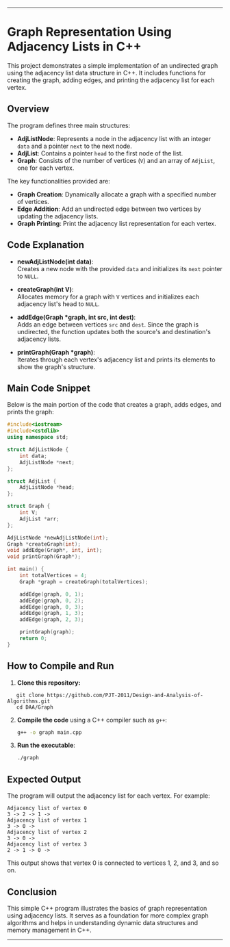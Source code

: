 
---

# Graph Representation Using Adjacency Lists in C++

This project demonstrates a simple implementation of an undirected graph using the adjacency list data structure in C++. It includes functions for creating the graph, adding edges, and printing the adjacency list for each vertex.

## Overview

The program defines three main structures:

- **AdjListNode**: Represents a node in the adjacency list with an integer `data` and a pointer `next` to the next node.
- **AdjList**: Contains a pointer `head` to the first node of the list.
- **Graph**: Consists of the number of vertices (`V`) and an array of `AdjList`, one for each vertex.

The key functionalities provided are:
- **Graph Creation**: Dynamically allocate a graph with a specified number of vertices.
- **Edge Addition**: Add an undirected edge between two vertices by updating the adjacency lists.
- **Graph Printing**: Print the adjacency list representation for each vertex.

## Code Explanation

- **newAdjListNode(int data)**:  
  Creates a new node with the provided `data` and initializes its `next` pointer to `NULL`.

- **createGraph(int V)**:  
  Allocates memory for a graph with `V` vertices and initializes each adjacency list's head to `NULL`.

- **addEdge(Graph *graph, int src, int dest)**:  
  Adds an edge between vertices `src` and `dest`. Since the graph is undirected, the function updates both the source's and destination's adjacency lists.

- **printGraph(Graph *graph)**:  
  Iterates through each vertex's adjacency list and prints its elements to show the graph's structure.

## Main Code Snippet

Below is the main portion of the code that creates a graph, adds edges, and prints the graph:

```cpp
#include<iostream>
#include<cstdlib>
using namespace std;

struct AdjListNode {
    int data;
    AdjListNode *next;
};

struct AdjList {
    AdjListNode *head;  
};

struct Graph {
    int V;
    AdjList *arr;
};

AdjListNode *newAdjListNode(int);
Graph *createGraph(int);
void addEdge(Graph*, int, int);
void printGraph(Graph*);

int main() {
    int totalVertices = 4;
    Graph *graph = createGraph(totalVertices);

    addEdge(graph, 0, 1);
    addEdge(graph, 0, 2);
    addEdge(graph, 0, 3);
    addEdge(graph, 1, 3);
    addEdge(graph, 2, 3);

    printGraph(graph);
    return 0;
}
```

## How to Compile and Run

1. **Clone this repository:**
```
   git clone https://github.com/PJT-2011/Design-and-Analysis-of-Algorithms.git
   cd DAA/Graph
```

2. **Compile the code** using a C++ compiler such as `g++`:
   ```bash
   g++ -o graph main.cpp
   ```
3. **Run the executable**:
   ```bash
   ./graph
   ```

## Expected Output

The program will output the adjacency list for each vertex. For example:

```
Adjacency list of vertex 0
3 -> 2 -> 1 -> 
Adjacency list of vertex 1
3 -> 0 -> 
Adjacency list of vertex 2
3 -> 0 -> 
Adjacency list of vertex 3
2 -> 1 -> 0 ->
```

This output shows that vertex 0 is connected to vertices 1, 2, and 3, and so on.

## Conclusion

This simple C++ program illustrates the basics of graph representation using adjacency lists. It serves as a foundation for more complex graph algorithms and helps in understanding dynamic data structures and memory management in C++.

--- 

